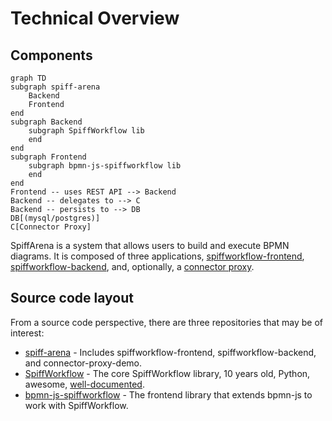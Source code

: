 # Technical Overview

## Components

```mermaid
graph TD
subgraph spiff-arena
    Backend
    Frontend
end
subgraph Backend
    subgraph SpiffWorkflow lib
    end
end
subgraph Frontend
    subgraph bpmn-js-spiffworkflow lib
    end
end
Frontend -- uses REST API --> Backend
Backend -- delegates to --> C
Backend -- persists to --> DB
DB[(mysql/postgres)]
C[Connector Proxy]
```

SpiffArena is a system that allows users to build and execute BPMN diagrams.
It is composed of three applications, [spiffworkflow-frontend](frontend), [spiffworkflow-backend](backend_api), and, optionally, a [connector proxy](connector_proxy).

## Source code layout

From a source code perspective, there are three repositories that may be of interest:

- [spiff-arena](https://github.com/sartography/spiff-arena) - Includes spiffworkflow-frontend, spiffworkflow-backend, and connector-proxy-demo.
- [SpiffWorkflow](https://github.com/sartography/SpiffWorkflow) - The core SpiffWorkflow library, 10 years old, Python, awesome, [well-documented](https://spiffworkflow.readthedocs.io/).
- [bpmn-js-spiffworkflow](https://github.com/sartography/bpmn-js-spiffworkflow) - The frontend library that extends bpmn-js to work with SpiffWorkflow.
